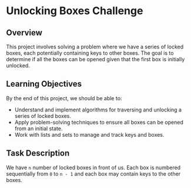 # Unlocking Boxes Challenge

## Overview
This project involves solving a problem where we have a series of locked boxes, each potentially containing keys to other boxes. The goal is to determine if all the boxes can be opened given that the first box is initially unlocked.

## Learning Objectives
By the end of this project, we should be able to:
- Understand and implement algorithms for traversing and unlocking a series of locked boxes.
- Apply problem-solving techniques to ensure all boxes can be opened from an initial state.
- Work with lists and sets to manage and track keys and boxes.

## Task Description
We have `n` number of locked boxes in front of us. Each box is numbered sequentially from `0` to `n - 1` and each box may contain keys to the other boxes.
